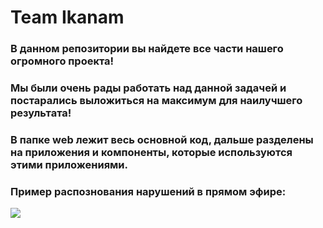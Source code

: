 # Team Ikanam

### В данном репозитории вы найдете все части нашего огромного проекта!

### Мы были очень рады работать над данной задачей и постарались выложиться на максимум для наилучшего результата! 

### В папке web лежит весь основной код, дальше разделены на приложения и компоненты, которые используются этими приложениями.

### Пример распознования нарушений в прямом эфире:

![](https://github.com/tothelimbo/lct_2023/blob/main/media/output_dronezam.gif)
